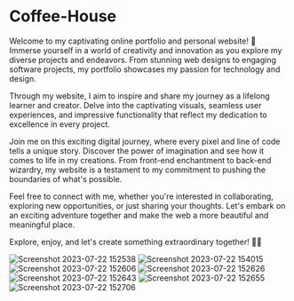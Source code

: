 
# Coffee-House
Welcome to my captivating online portfolio and personal website! 🌟 Immerse yourself in a world of creativity and innovation as you explore my diverse projects and endeavors. From stunning web designs to engaging software projects, my portfolio showcases my passion for technology and design.

Through my website, I aim to inspire and share my journey as a lifelong learner and creator. Delve into the captivating visuals, seamless user experiences, and impressive functionality that reflect my dedication to excellence in every project.

Join me on this exciting digital journey, where every pixel and line of code tells a unique story. Discover the power of imagination and see how it comes to life in my creations. From front-end enchantment to back-end wizardry, my website is a testament to my commitment to pushing the boundaries of what's possible.

Feel free to connect with me, whether you're interested in collaborating, exploring new opportunities, or just sharing your thoughts. Let's embark on an exciting adventure together and make the web a more beautiful and meaningful place.

Explore, enjoy, and let's create something extraordinary together! 🚀✨

![Screenshot 2023-07-22 152538](https://github.com/Chetansm684/Coffee-House/assets/119873834/dbf004a4-9526-44a0-8bb2-421552935df0)
![Screenshot 2023-07-22 154015](https://github.com/Chetansm684/Coffee-House/assets/119873834/5cbf8b7d-fa2a-4a21-a0b2-cc90215176bd)
![Screenshot 2023-07-22 152606](https://github.com/Chetansm684/Coffee-House/assets/119873834/a7dd4dfe-2f51-437a-917d-c9b8dd3b7b0d)
![Screenshot 2023-07-22 152626](https://github.com/Chetansm684/Coffee-House/assets/119873834/09586f01-6abc-4b75-8819-df39ff1a3f85)
![Screenshot 2023-07-22 152643](https://github.com/Chetansm684/Coffee-House/assets/119873834/3284fe04-7df4-4c39-9448-0d1cdaf663e0)
![Screenshot 2023-07-22 152655](https://github.com/Chetansm684/Coffee-House/assets/119873834/e6eb5fbe-bd07-45ff-81f4-72a1b6e6dc14)
![Screenshot 2023-07-22 152706](https://github.com/Chetansm684/Coffee-House/assets/119873834/d64fff04-454e-4118-9bbe-8576151c88fb)

